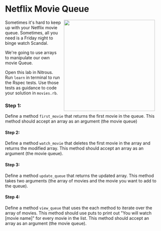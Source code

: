 # Netflix Movie Queue

<img src="https://s3.amazonaws.com/after-school-assets/netflix-queue.jpg" align="right" hspace="10" width="300">

Sometimes it's hard to keep up with your Netflix movie queue. Sometimes, all you need is a Friday night to binge watch Scandal.

We're going to use arrays to manipulate our own movie Queue.

Open this lab in Nitrous. Run `learn` in terminal to run the Rspec tests. Use those tests as guidance to code your solution in `movies.rb`.

### Step 1: 

Define a method `first_movie` that returns the first movie in the queue. This method should accept an array as an argument (the movie queue)

#### Step 2: 

Define a method `watch_movie` that deletes the first movie in the array and returns the modified array. This method should accept an array as an argument (the movie queue).

#### Step 3: 

Define a method `update_queue` that returns the updated array. This method takes two arguments (the array of movies and the movie you want to add to the queue).

#### Step 4:

Define a method `view_queue` that uses the each method to iterate over the array of movies. This method should use puts to print out "You will watch [movie name]" for every movie in the list. This method should accept an array as an argument (the movie queue).

